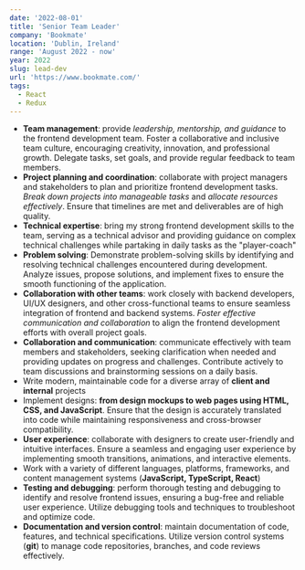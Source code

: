 ```yaml
---
date: '2022-08-01'
title: 'Senior Team Leader'
company: 'Bookmate'
location: 'Dublin, Ireland'
range: 'August 2022 - now'
year: 2022
slug: lead-dev
url: 'https://www.bookmate.com/'
tags:
  - React
  - Redux
---
```


- <b>Team management</b>: provide <i>leadership, mentorship, and guidance</i> to the frontend development team. Foster a collaborative and inclusive team culture, encouraging creativity, innovation, and professional growth. Delegate tasks, set goals, and provide regular feedback to team members.
- <b>Project planning and coordination</b>: collaborate with project managers and stakeholders to plan and prioritize frontend development tasks. <i>Break down projects into manageable tasks</i> and <i>allocate resources effectively</i>. Ensure that timelines are met and deliverables are of high quality.
- <b>Technical expertise</b>: bring my strong frontend development skills to the team, serving as a technical advisor and providing guidance on complex technical challenges while partaking in daily tasks as the "player-coach"
- <b>Problem solving</b>: Demonstrate problem-solving skills by identifying and resolving technical challenges encountered during development. Analyze issues, propose solutions, and implement fixes to ensure the smooth functioning of the application.
- <b>Collaboration with other teams</b>: work closely with backend developers, UI/UX designers, and other cross-functional teams to ensure seamless integration of frontend and backend systems. <i>Foster effective communication and collaboration</i> to align the frontend development efforts with overall project goals.
- <b>Collaboration and communication</b>: communicate effectively with team members and stakeholders, seeking clarification when needed and providing updates on progress and challenges. Contribute actively to team discussions and brainstorming sessions on a daily basis.
- Write modern, maintainable code for a diverse array of <b>client and internal</b> projects
- Implement designs: <b>from design mockups to web pages using HTML, CSS, and JavaScript</b>. Ensure that the design is accurately translated into code while maintaining responsiveness and cross-browser compatibility.
- <b>User experience</b>: collaborate with designers to create user-friendly and intuitive interfaces. Ensure a seamless and engaging user experience by implementing smooth transitions, animations, and interactive elements.
- Work with a variety of different languages, platforms, frameworks, and content management systems (<b>JavaScript, TypeScript, React</b>) 
- <b>Testing and debugging</b>: perform thorough testing and debugging to identify and resolve frontend issues, ensuring a bug-free and reliable user experience. Utilize debugging tools and techniques to troubleshoot and optimize code.
- <b>Documentation and version control</b>: maintain documentation of code, features, and technical specifications. Utilize version control systems (<b>git</b>)  to manage code repositories, branches, and code reviews effectively.

